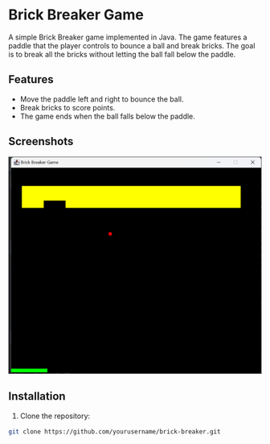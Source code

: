 # Brick Breaker Game

A simple Brick Breaker game implemented in Java. The game features a paddle that the player controls to bounce a ball and break bricks. The goal is to break all the bricks without letting the ball fall below the paddle.

## Features

- Move the paddle left and right to bounce the ball.
- Break bricks to score points.
- The game ends when the ball falls below the paddle.

## Screenshots

![Game Screenshot](img.png)

## Installation

1. Clone the repository:

```bash
git clone https://github.com/yourusername/brick-breaker.git
